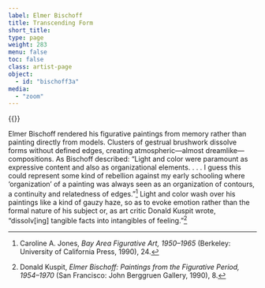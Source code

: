 ```yaml
---
label: Elmer Bischoff
title: Transcending Form
short_title:
type: page
weight: 283
menu: false
toc: false
class: artist-page
object:
  - id: "bischoff3a"
media:
  - "zoom"
---
```

{{<q-figure id="bischoff3a">}}

Elmer Bischoff rendered his figurative paintings from memory rather than painting directly from models. Clusters of gestrual brushwork dissolve forms without defined edges, creating atmospheric—almost dreamlike—compositions. As Bischoff described: “Light and color were paramount as expressive content and also as organizational elements. . . . I guess this could represent some kind of rebellion against my early schooling where ‘organization’ of a painting was always seen as an organization of contours, a continuity and relatedness of edges.”[^1] Light and color wash over his paintings like a kind of gauzy haze, so as to evoke emotion rather than the formal nature of his subject or, as art critic Donald Kuspit wrote, “dissolv\[ing\] tangible facts into intangibles of feeling.”[^2]

[^1]: Caroline A. Jones, *Bay Area Figurative Art, 1950–1965* (Berkeley: University of California Press, 1990), 24.

[^2]: Donald Kuspit, *Elmer Bischoff: Paintings from the Figurative Period, 1954–1970* (San Francisco: John Berggruen Gallery, 1990), 8.
